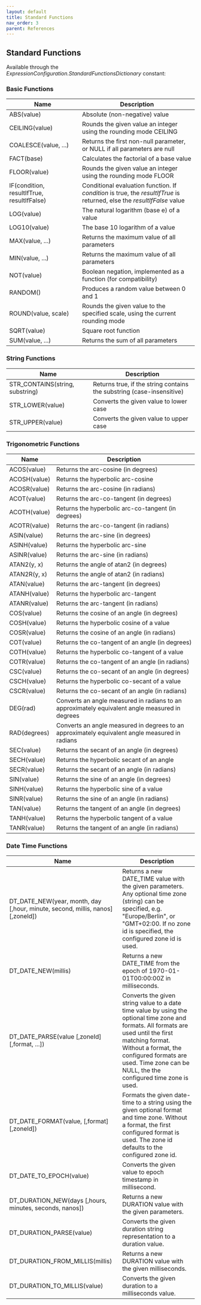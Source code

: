 ```yaml
---
layout: default
title: Standard Functions
nav_order: 3
parent: References
---
```


## Standard Functions

Available through the _ExpressionConfiguration.StandardFunctionsDictionary_ constant:

### Basic Functions

| Name                                       | Description                                                                                                             |
|--------------------------------------------|-------------------------------------------------------------------------------------------------------------------------|
| ABS(value)                                 | Absolute (non-negative) value                                                                                           |
| CEILING(value)                             | Rounds the given value an integer using the rounding mode CEILING                                                       |
| COALESCE(value, ...)                       | Returns the first non-null parameter, or NULL if all parameters are null                                                |
| FACT(base)                                 | Calculates the factorial of a base value                                                                                |
| FLOOR(value)                               | Rounds the given value an integer using the rounding mode FLOOR                                                         |
| IF(condition, resultIfTrue, resultIfFalse) | Conditional evaluation function. If _condition_ is true, the _resultIfTrue_ is returned, else the _resultIfFalse_ value |
| LOG(value)                                 | The natural logarithm (base e) of a value                                                                               |
| LOG10(value)                               | The base 10 logarithm of a value                                                                                        |
| MAX(value, ...)                            | Returns the maximum value of all parameters                                                                             |
| MIN(value, ...)                            | Returns the maximum value of all parameters                                                                             |
| NOT(value)                                 | Boolean negation, implemented as a function (for compatibility)                                                         |
| RANDOM()                                   | Produces a random value between 0 and 1                                                                                 |
| ROUND(value, scale)                        | Rounds the given value to the specified scale, using the current rounding mode                                          |
| SQRT(value)                                | Square root function                                                                                                    |
| SUM(value, ...)                            | Returns the sum of all parameters                                                                                       |

### String Functions

| Name                            | Description                                                                 |
|---------------------------------|-----------------------------------------------------------------------|
| STR_CONTAINS(string, substring) | Returns true, if the string contains the substring (case-insensitive) |
| STR_LOWER(value)                | Converts the given value to lower case                                |
| STR_UPPER(value)                | Converts the given value to upper case                                |

### Trigonometric Functions

| Name         | Description                                                                                    |
|--------------|------------------------------------------------------------------------------------------------|
| ACOS(value)  | Returns the arc-cosine (in degrees)                                                            |
| ACOSH(value) | Returns the hyperbolic arc-cosine                                                              |
| ACOSR(value) | Returns the arc-cosine (in radians)                                                            |
| ACOT(value)  | Returns the arc-co-tangent (in degrees)                                                        |
| ACOTH(value) | Returns the hyperbolic arc-co-tangent (in degrees)                                             |
| ACOTR(value) | Returns the arc-co-tangent (in radians)                                                        |
| ASIN(value)  | Returns the arc-sine (in degrees)                                                              |
| ASINH(value) | Returns the hyperbolic arc-sine                                                                |
| ASINR(value) | Returns the arc-sine (in radians)                                                              |
| ATAN2(y, x)  | Returns the angle of atan2 (in degrees)                                                        |
| ATAN2R(y, x) | Returns the angle of atan2 (in radians)                                                        |
| ATAN(value)  | Returns the arc-tangent (in degrees)                                                           |
| ATANH(value) | Returns the hyperbolic arc-tangent                                                             |
| ATANR(value) | Returns the arc-tangent (in radians)                                                           |
| COS(value)   | Returns the cosine of an angle (in degrees)                                                    |
| COSH(value)  | Returns the hyperbolic cosine of a value                                                       |
| COSR(value)  | Returns the cosine of an angle (in radians)                                                    |
| COT(value)   | Returns the co-tangent of an angle (in degrees)                                                |
| COTH(value)  | Returns the hyperbolic co-tangent of a value                                                   |
| COTR(value)  | Returns the co-tangent of an angle (in radians)                                                |
| CSC(value)   | Returns the co-secant of an angle (in degrees)                                                 |
| CSCH(value)  | Returns the hyperbolic co-secant of a value                                                    |
| CSCR(value)  | Returns the co-secant of an angle (in radians)                                                 |
| DEG(rad)     | Converts an angle measured in radians to an approximately equivalent angle measured in degrees |
| RAD(degrees) | Converts an angle measured in degrees to an approximately equivalent angle measured in radians |
| SEC(value)   | Returns the secant of an angle (in degrees)                                                    |
| SECH(value)  | Returns the hyperbolic secant of an angle                                                      |
| SECR(value)  | Returns the secant of an angle (in radians)                                                    |
| SIN(value)   | Returns the sine of an angle (in degrees)                                                      |
| SINH(value)  | Returns the hyperbolic sine of a value                                                         |
| SINR(value)  | Returns the sine of an angle (in radians)                                                      |
| TAN(value)   | Returns the tangent of an angle (in degrees)                                                   |
| TANH(value)  | Returns the hyperbolic tangent of a value                                                      |
| TANR(value)  | Returns the tangent of an angle (in radians)                                                   |

### Date Time Functions

| Name                                                                           | Description                                                                                                                                                                                                                                                             |
|--------------------------------------------------------------------------------|-------------------------------------------------------------------------------------------------------------------------------------------------------------------------------------------------------------------------------------------------------------------------|
| DT_DATE_NEW(year, month, day [,hour, minute, second, millis, nanos] [,zoneId]) | Returns a new DATE_TIME value with the given parameters. Any optional time zone (string) can be specified, e.g. "Europe/Berlin", or "GMT+02:00. If no zone id is specified, the configured zone id is used.                                                             |
| DT_DATE_NEW(millis)                                                            | Returns a new DATE_TIME from the epoch of 1970-01-01T00:00:00Z in milliseconds.                                                                                                                                                                                         |
| DT_DATE_PARSE(value [,zoneId] [,format, ...])                                  | Converts the given string value to a date time value by using the optional time zone and formats. All formats are used until the first matching format. Without a format, the configured formats are used. Time zone can be NULL, the the configured time zone is used. |
| DT_DATE_FORMAT(value, [,format] [,zoneId])                                     | Formats the given date-time to a string using the given optional format and time zone. Without a format, the first configured format is used. The zone id defaults to the configured zone id.                                                                           |
| DT_DATE_TO_EPOCH(value)                                                        | Converts the given value to epoch timestamp in millisecond.                                                                                                                                                                                                             |
| DT_DURATION_NEW(days [,hours, minutes, seconds, nanos])                        | Returns a new DURATION value with the given parameters.                                                                                                                                                                                                                 |
| DT_DURATION_PARSE(value)                                                       | Converts the given duration string representation to a duration value.                                                                                                                                                                                                  | 
| DT_DURATION_FROM_MILLIS(millis)                                                | Returns a new DURATION value with the given milliseconds.                                                                                                                                                                                                               |
| DT_DURATION_TO_MILLIS(value)                                                   | Converts the given duration to a milliseconds value.                                                                                                                                                                                                                    | 
